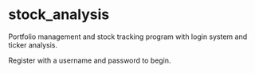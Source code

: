 # stock_analysis
Portfolio management and stock tracking program with login system and ticker analysis.

Register with a username and password to begin.
